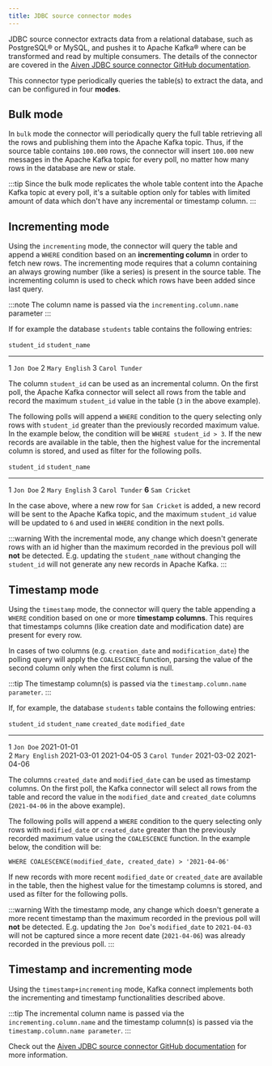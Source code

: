 ```yaml
---
title: JDBC source connector modes
---
```


JDBC source connector extracts data from a relational database, such as
PostgreSQL® or MySQL, and pushes it to Apache Kafka® where can be
transformed and read by multiple consumers. The details of the connector
are covered in the [Aiven JDBC source connector GitHub
documentation](https://github.com/aiven/jdbc-connector-for-apache-kafka/blob/master/docs/source-connector.md).

This connector type periodically queries the table(s) to extract the
data, and can be configured in four **modes**.

## Bulk mode

In `bulk` mode the connector will periodically query the full table
retrieving all the rows and publishing them into the Apache Kafka topic.
Thus, if the source table contains `100.000` rows, the connector will
insert `100.000` new messages in the Apache Kafka topic for every poll,
no matter how many rows in the database are new or stale.

:::tip
Since the bulk mode replicates the whole table content into the Apache
Kafka topic at every poll, it\'s a suitable option only for tables with
limited amount of data which don\'t have any incremental or timestamp
column.
:::

## Incrementing mode

Using the `incrementing` mode, the connector will query the table and
append a `WHERE` condition based on an **incrementing column** in order
to fetch new rows. The incrementing mode requires that a column
containing an always growing number (like a series) is present in the
source table. The incrementing column is used to check which rows have
been added since last query.

:::note
The column name is passed via the `incrementing.column.name` parameter
:::

If for example the database `students` table contains the following
entries:

  `student_id`   `student_name`
  -------------- ----------------
  1              `Jon Doe`
  2              `Mary English`
  3              `Carol Tunder`

The column `student_id` can be used as an incremental column. On the
first poll, the Apache Kafka connector will select all rows from the
table and record the maximum `student_id` value in the table (`3` in the
above example).

The following polls will append a `WHERE` condition to the query
selecting only rows with `student_id` greater than the previously
recorded maximum value. In the example below, the condition will be
`WHERE student_id > 3`. If the new records are available in the table,
then the highest value for the incremental column is stored, and used as
filter for the following polls.

  `student_id`   `student_name`
  -------------- ----------------
  1              `Jon Doe`
  2              `Mary English`
  3              `Carol Tunder`
  **6**          `Sam Cricket`

In the case above, where a new row for `Sam Cricket` is added, a new
record will be sent to the Apache Kafka topic, and the maximum
`student_id` value will be updated to `6` and used in `WHERE` condition
in the next polls.

:::warning
With the incremental mode, any change which doesn\'t generate rows with
an id higher than the maximum recorded in the previous poll will **not**
be detected. E.g. updating the `student_name` without changing the
`student_id` will not generate any new records in Apache Kafka.
:::

## Timestamp mode

Using the `timestamp` mode, the connector will query the table appending
a `WHERE` condition based on one or more **timestamp columns**. This
requires that timestamps columns (like creation date and modification
date) are present for every row.

In cases of two columns (e.g. `creation_date` and `modification_date`)
the polling query will apply the `COALESCENCE` function, parsing the
value of the second column only when the first column is null.

:::tip
The timestamp column(s) is passed via the
`timestamp.column.name parameter`.
:::

If, for example, the database `students` table contains the following
entries:

  `student_id`   `student_name`   `created_date`   `modified_date`
  -------------- ---------------- ---------------- -----------------
  1              `Jon Doe`        2021-01-01       
  2              `Mary English`   2021-03-01       2021-04-05
  3              `Carol Tunder`   2021-03-02       2021-04-06

The columns `created_date` and `modified_date` can be used as timestamp
columns. On the first poll, the Kafka connector will select all rows
from the table and record the value in the `modified_date` and
`created_date` columns (`2021-04-06` in the above example).

The following polls will append a `WHERE` condition to the query
selecting only rows with `modified_date` or `created_date` greater than
the previously recorded maximum value using the `COALESCENCE` function.
In the example below, the condition will be:

``` 
WHERE COALESCENCE(modified_date, created_date) > '2021-04-06'
```

If new records with more recent `modified_date` or `created_date` are
available in the table, then the highest value for the timestamp columns
is stored, and used as filter for the following polls.

:::warning
With the timestamp mode, any change which doesn\'t generate a more
recent timestamp than the maximum recorded in the previous poll will
**not** be detected. E.g. updating the `Jon Doe`\'s `modified_date` to
`2021-04-03` will not be captured since a more recent date
(`2021-04-06`) was already recorded in the previous poll.
:::

## Timestamp and incrementing mode

Using the `timestamp+incrementing` mode, Kafka connect implements both
the incrementing and timestamp functionalities described above.

:::tip
The incremental column name is passed via the `incrementing.column.name`
and the timestamp column(s) is passed via the
`timestamp.column.name parameter`.
:::

Check out the [Aiven JDBC source connector GitHub
documentation](https://github.com/aiven/jdbc-connector-for-apache-kafka/blob/master/docs/source-connector.md)
for more information.
